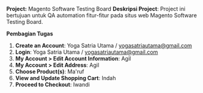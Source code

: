 
**Project:** Magento Software Testing Board
**Deskripsi Project**:
Project ini bertujuan untuk QA automation fitur-fitur pada situs web Magento Software Testing Board.

**Pembagian Tugas**
1.  **Create an Account**: Yoga Satria Utama / yogasatriautama@gmail.com
2.  **Login**: Yoga Satria Utama / yogasatriautama@gmail.com
3.  **My Account > Edit Account Information**: Agil
4.  **My Account > Edit Address**: Agil
5.  **Choose Product(s)**: Ma'ruf
6.  **View and Update Shopping Cart**: Indah
7.  **Proceed to Checkout**: Iwandi